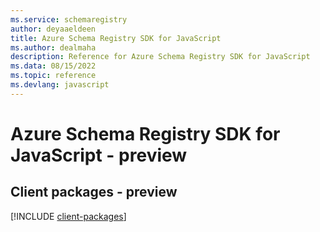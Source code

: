 ```yaml
---
ms.service: schemaregistry
author: deyaaeldeen
title: Azure Schema Registry SDK for JavaScript
ms.author: dealmaha
description: Reference for Azure Schema Registry SDK for JavaScript
ms.data: 08/15/2022
ms.topic: reference
ms.devlang: javascript
---
```

# Azure Schema Registry SDK for JavaScript - preview

## Client packages - preview
[!INCLUDE [client-packages](schema-registry-client-index.md)]
